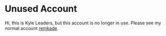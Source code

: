 # Unused Account

Hi, this is Kyle Leaders, but this account is no longer in use. Please see my normal account [remkade](https://github.com/remkade/).
